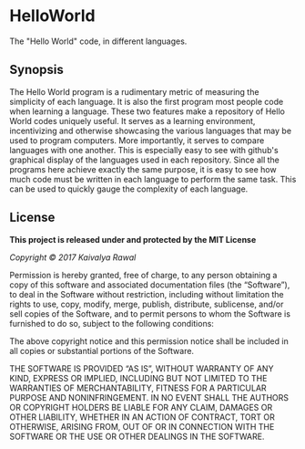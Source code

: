 # HelloWorld
The "Hello World" code, in different languages.

## Synopsis
The Hello World program is a rudimentary metric of measuring the simplicity of each language. It is also the first program most people code when learning a language. These two features make a repository of Hello World codes uniquely useful. It serves as a learning environment, incentivizing and otherwise showcasing the various languages that may be used to program computers. More importantly, it serves to compare languages with one another. This is especially easy to see with github's graphical display of the languages used in each repository. Since all the programs here achieve exactly the same purpose, it is easy to see how much code must be written in each language to perform the same task. This can be used to quickly gauge the complexity of each language.

## License

**This project is released under and protected by the MIT License**

_Copyright © 2017 Kaivalya Rawal_

Permission is hereby granted, free of charge, to any person
obtaining a copy of this software and associated documentation
files (the “Software”), to deal in the Software without
restriction, including without limitation the rights to use,
copy, modify, merge, publish, distribute, sublicense, and/or sell
copies of the Software, and to permit persons to whom the
Software is furnished to do so, subject to the following
conditions:

The above copyright notice and this permission notice shall be
included in all copies or substantial portions of the Software.

THE SOFTWARE IS PROVIDED “AS IS”, WITHOUT WARRANTY OF ANY KIND,
EXPRESS OR IMPLIED, INCLUDING BUT NOT LIMITED TO THE WARRANTIES
OF MERCHANTABILITY, FITNESS FOR A PARTICULAR PURPOSE AND
NONINFRINGEMENT. IN NO EVENT SHALL THE AUTHORS OR COPYRIGHT
HOLDERS BE LIABLE FOR ANY CLAIM, DAMAGES OR OTHER LIABILITY,
WHETHER IN AN ACTION OF CONTRACT, TORT OR OTHERWISE, ARISING
FROM, OUT OF OR IN CONNECTION WITH THE SOFTWARE OR THE USE OR
OTHER DEALINGS IN THE SOFTWARE.
